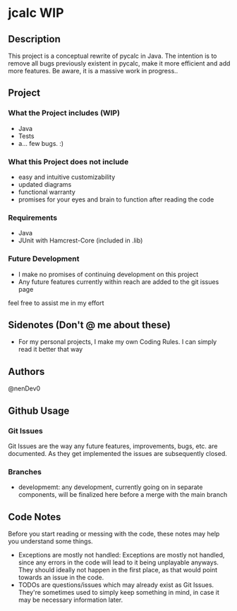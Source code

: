 # jcalc WIP

## Description

This project is a conceptual rewrite of pycalc in Java. The intention is to remove all bugs previously existent in pycalc, make it
more efficient and add more features. Be aware, it is a massive work in progress..

## Project

### What the Project includes (WIP)

- Java
- Tests
- a... few bugs. :)


### What this Project does not include

- easy and intuitive customizability
- updated diagrams
- functional warranty
- promises for your eyes and brain to function after reading the code

### Requirements

- Java
- JUnit with Hamcrest-Core (included in .lib)


### Future Development

- I make no promises of continuing development on this project
- Any future features currently within reach are added to the git issues page

feel free to assist me in my effort


## Sidenotes (Don't @ me about these)

- For my personal projects, I make my own Coding Rules. I can simply read it better that way

## Authors
@nenDev0

## Github Usage

### Git Issues

Git Issues are the way any future features, improvements, bugs, etc. are documented. As they get implemented the issues are subsequently closed.

### Branches

- developmemt:
any development, currently going on in separate components, will be finalized here before a merge with the main branch


## Code Notes

Before you start reading or messing with the code, these notes may help you understand some things.

- Exceptions are mostly not handled:
Exceptions are mostly not handled, since any errors in the code will lead to it being unplayable anyways.
They should ideally not happen in the first place, as that would point towards an issue in the code.
- TODOs are questions/issues which may already exist as Git Issues. They're sometimes used to simply keep something in mind, in case it may be necessary information later.

